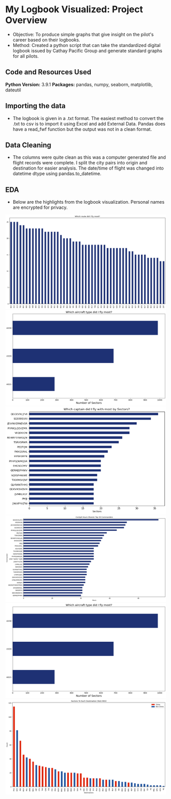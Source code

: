 # My Logbook Visualized: Project Overview 
* Objective: To produce simple graphs that give  insight on the pilot's career based on their logbooks.
* Method: Created a python script that can take the standardized digital logbook issued by Cathay Pacific Group and generate standard graphs for all pilots.

## Code and Resources Used 
**Python Version:** 3.9.1 
**Packages:** pandas, numpy, seaborn, matplotlib, dateutil

## Importing the data
* The logbook is given in a .txt format. The easiest method to convert the .txt to csv is to import it using Excel and add External Data. Pandas does have a read_fwf function but the output was not in a clean format.

## Data Cleaning
* The columns were quite clean as this was a computer generated file and flight records were complete. I split the city pairs into origin and destination for easier analysis. The date/time of flight was changed into datetime dtype using pandas.to_datetime.

## EDA
* Below are the highlights from the logbook visualization. Personal names are encrypted for privacy.

![alt text](https://github.com/azwinlam/My-Logbook-Visualized/blob/master/Which%20route%20did%20I%20fly%20most.png "Which route did I fly most.png")
![alt text](https://github.com/azwinlam/My-Logbook-Visualized/blob/master/Which%20aircraft%20type%20did%20I%20fly%20most.png "Which aircraft type did I fly most.png")
![alt text](https://github.com/azwinlam/My-Logbook-Visualized/blob/master/Which%20captain%20did%20I%20fly%20with%20most%20by%20sectors.png "Which captain did I fly with most by sectors.png")
![alt text](https://github.com/azwinlam/My-Logbook-Visualized/blob/master/Cockpit%20Hours%20Shared%20Top%2030%20Commanders.png "Cockpit Hours Shared Top 30 Commanders.png")
![alt text](https://github.com/azwinlam/My-Logbook-Visualized/blob/master/Which%20aircraft%20type%20did%20I%20fly%20most.png "Sectors By Airframe.png")
![alt text](https://github.com/azwinlam/My-Logbook-Visualized/blob/master/Destinations%20Count%20Not%20Hong%20Kong.png "Destinations Count Not Hong Kong.png")
